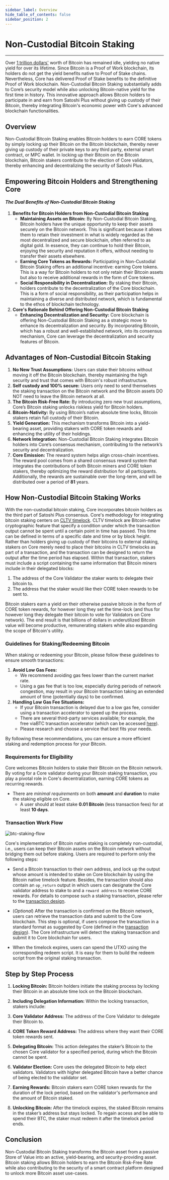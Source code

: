 ```yaml
---
sidebar_label: Overview
hide_table_of_contents: false
sidebar_position: 2
---
```


# Non-Custodial Bitcoin Staking
---
Over [1 trillion dollars'](https://www.coingecko.com/en/coins/bitcoin) worth of Bitcoin has remained idle, yielding no native yield for over its lifetime. Since Bitcoin is a Proof of Work blockchain, its holders do not get the yield benefits native to Proof of Stake chains. Nevertheless, Core has delivered Proof of Stake benefits to the definitive Proof of Work blockchain. Non-Custodial Bitcoin Staking substantially adds to Core’s security model while also unlocking Bitcoin-native yield for the first time in history. This innovative approach allows Bitcoin holders to participate in and earn from Satoshi Plus without giving up custody of their Bitcoin, thereby integrating Bitcoin's economic power with Core's advanced blockchain functionalities.

## Overview

Non-Custodial Bitcoin Staking enables Bitcoin holders to earn CORE tokens by simply locking up their Bitcoin on the Bitcoin blockchain, thereby never giving up custody of their private keys to any third party, external smart contract, or MPC wallet. In locking up their Bitcoin on the Bitcoin blockchain, Bitcoin stakers contribute to the election of Core validators, thereby enhancing and decentralizing the security of Satoshi Plus. 

## Empowering Bitcoin Holders and Strengthening Core
#### _The Dual Benefits of Non-Custodial Bitcoin Staking_

1. **Benefits for Bitcoin Holders from Non-Custodial Bitcoin Staking**
    - **Maintaining Assets on Bitcoin:** By Non-Custodial Bitcoin Staking, Bitcoin holders have the unique opportunity to keep their assets securely on the Bitcoin network. This is significant because it allows them to retain their investment in what is widely regarded as the most decentralized and secure blockchain, often referred to as digital gold. In essence, they can continue to hold their Bitcoin, enjoying the security and reputation it offers, without needing to transfer their assets elsewhere.
    - **Earning Core Tokens as Rewards:** Participating in Non-Custodial Bitcoin Staking offers an additional incentive: earning Core tokens. This is a way for Bitcoin holders to not only retain their Bitcoin assets but also to receive additional rewards in the form of Core tokens.
    - **Social Responsibility in Decentralization:** By staking their Bitcoin, holders contribute to the decentralization of the Core blockchain. This is a form of social responsibility, as their participation helps in maintaining a diverse and distributed network, which is fundamental to the ethos of blockchain technology.
2. **Core's Rationale Behind Offering Non-Custodial Bitcoin Staking**
    - **Enhancing Decentralization and Security:** Core blockchain is offering Non-Custodial Bitcoin Staking as a strategic move to enhance its decentralization and security. By incorporating Bitcoin, which has a robust and well-established network, into its consensus mechanism, Core can leverage the decentralization and security features of Bitcoin.


## Advantages of Non-Custodial Bitcoin Staking

1. **No New Trust Assumptions:** Users can stake their bitcoins without moving it off the Bitcoin blockchain, thereby maintaining the high security and trust that comes with Bitcoin's robust infrastructure.
2. **Self custody and 100% secure:** Users only need to send themselves the staking transaction on the Bitcoin network and the Bitcoin assets DO NOT need to leave the Bitcoin network at all.
3. **The Bitcoin Risk-Free Rate:** By introducing zero new trust assumptions, Core’s Bitcoin staking unlocks riskless yield for Bitcoin holders. 
4. **Bitcoin-Nativity:** By using Bitcoin’s native absolute time locks, Bitcoin stakers retain full custody of their Bitcoin.
5. **Yield Generation:** This mechanism transforms Bitcoin into a yield-bearing asset, providing stakers with CORE token rewards and enhancing the utility of their holdings.
6. **Network Integration:** Non-Custodial Bitcoin Staking integrates Bitcoin holders into Core’s consensus mechanism, contributing to the network’s security and decentralization.
7. **Core Emission:** The reward system helps align cross-chain incentives. The reward pool comes from a shared consensus reward system that integrates the contributions of both Bitcoin miners and CORE token stakers, thereby optimizing the reward distribution for all participants. Additionally, the rewards are sustainable over the long-term, and will be distributed over a period of **81** years.


## How Non-Custodial Bitcoin Staking Works

With the non-custodial bitcoin staking, Core incorporates bitcoin holders as the third part of Satoshi Plus consensus. Core's methodology for integrating bitcoin staking centers on [CLTV timelock](https://en.bitcoin.it/wiki/Timelock#CheckLockTimeVerify). CLTV timelock are Bitcoin-native cryptographic feature that specify a condition under which the transaction output cannot be spent until a certain point in time has passed. This time can be defined in terms of a specific date and time or by block height. Rather than holders giving up custody of their bitcoins to external staking, stakers on Core merely need to place their bitcoins in CLTV timelocks as part of a transaction, and the transaction can be designed to return the output after the time period has elapsed. Within that transaction, stakers must include a script containing the same information that Bitcoin miners include in their delegated blocks: 

1. The address of the Core Validator the staker wants to delegate their bitcoin to.
2. The address that the staker would like their CORE token rewards to be sent to.

Bitcoin stakers earn a yield on their otherwise passive bitcoin in the form of CORE token rewards, for however long they set the time-lock (and thus for however long they delegate their bitcoin to vote for Validators on Core network). The end result is that billions of dollars in underutilized Bitcoin value will become productive, remunerating stakers while also expanding the scope of Bitcoin's utility. 

### Guidelines for Staking/Redeeming Bitcoin

When staking or redeeming your Bitcoin, please follow these guidelines to ensure smooth transactions:
1. **Avoid Low Gas Fees:** 
    * We recommend avoiding gas fees lower than the current market rate. 
    * Using a gas fee that is too low, especially during periods of network congestion, may result in your Bitcoin transaction taking an extended amount of time (potentially days) to be confirmed.
2. **Handling Low Gas Fee Situations:** 
    * If your Bitcoin transaction is delayed due to a low gas fee, consider using a transaction accelerator to speed up the process. 
    * There are several third-party services available; for example, the free viaBTC transaction accelerator (which can be accessed [here](https://www.viabtc.com/tools/txaccelerator)). 
    * Please research and choose a service that best fits your needs.

By following these recommendations, you can ensure a more efficient staking and redemption process for your Bitcoin.

### Requirements for Eligibility

Core welcomes Bitcoin holders to stake their Bitcoin on the Bitcoin network. By voting for a Core validator during your Bitcoin staking transaction, you play a pivotal role in Core's decentralization, earning CORE tokens as recurring rewards.

* There are _minimal requirements_ on both **amount** and **duration** to make the staking eligible on Core.
    * A user should at least stake **0.01 Bitcoin** (less transaction fees) for at least **10 days**. 

### Transaction Work Flow

![btc-staking-flow](../../../../static/img/btc-staking/btc-staking-flow.png)

Core's implementation of Bitcoin native staking is completely non-custodial, i.e., users can keep their Bitcoin assets on the Bitcoin network without bridging them out before staking. Users are required to perform only the following steps:

* Send a Bitcoin transaction to their own address, and lock up the output whose amount is intended to stake on Core blockchain by using the Bitcoin native timelock feature. Besides, the transaction should also contain an `op_return` output in which users can designate the Core validator address to stake to and a `reward address` to receive CORE rewards. For details to compose such a staking transaction, please refer to the [transaction design](design.md).

* (_Optional_) After the transaction is confirmed on the Bitcoin network, users can retrieve the transaction data and submit to the Core blockchain. This step is optional, if users compose the transaction in a standard format as suggested by Core (defined in the [transaction design](design.md)). The Core infrastructure will detect the staking transaction and submit it to Core blockchain for users.

* When the timelock expires, users can spend the UTXO using the corresponding redeem script. It is easy for them to build the redeem script from the original staking transaction.

## Step by Step Process

1. **Locking Bitcoin:** Bitcoin holders initiate the staking process by locking their Bitcoin in an absolute time lock on the Bitcoin blockchain.

2. **Including Delegation Information:** Within the locking transaction, stakers include:

3. **Core Validator Address:** The address of the Core Validator to delegate their Bitcoin to.

4. **CORE Token Reward Address:** The address where they want their CORE token rewards sent.

5. **Delegating Bitcoin:** This action delegates the staker’s Bitcoin to the chosen Core validator for a specified period, during which the Bitcoin cannot be spent.

6. **Validator Election:** Core uses the delegated Bitcoin to help elect validators. Validators with higher delegated Bitcoin have a better chance of being elected to the validator set.

7. **Earning Rewards:** Bitcoin stakers earn CORE token rewards for the duration of the lock period, based on the validator's performance and the amount of Bitcoin staked.

8. **Unlocking Bitcoin:**  After the timelock expires, the staked Bitcoin remains in the staker’s address but stays locked. To regain access and be able to spend their BTC, the staker must redeem it after the timelock period ends.


## Conclusion

Non-Custodial Bitcoin Staking transforms the Bitcoin asset from a passive Store of Value into an active, yield-bearing, and security-providing asset. Bitcoin staking allows Bitcoin holders to earn the Bitcoin Risk-Free Rate while also contributing to the security of a smart contract platform designed to unlock more Bitcoin asset use-cases. 
